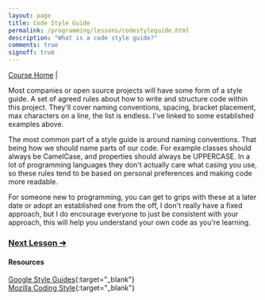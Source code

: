 ```yaml
---
layout: page
title: Code Style Guide
permalink: /programming/lessons/codestyleguide.html
description: "What is a code style guide?"
comments: true
signoff: true
---
```

[Course Home](../course) \| 

Most companies or open source projects will have some form of a style guide. A set of agreed rules about how to write and structure code within this project. They'll cover naming conventions, spacing, bracket placement, max characters on a line, the list is endless. I've linked to some established examples above.

The most common part of a style guide is around naming conventions. That being how we should name parts of our code. For example classes should always be CamelCase, and properties should always be UPPERCASE. In a lot of programming languages they don't actually care what casing you use, so these rules tend to be based on personal preferences and making code more readable.

For someone new to programming, you can get to grips with these at a later date or adopt an established one from the off, I don't really have a fixed approach, but I do encourage everyone to just be consistent with your approach, this will help you understand your own code as you're learning.

### [Next Lesson &#10132;](../lessons/roadmap)

#### Resources
[Google Style Guides](https://github.com/google/styleguide){:target="_blank"}  
[Mozilla Coding Style](https://developer.mozilla.org/en-US/docs/Mozilla/Developer_guide/Coding_Style){:target="_blank"}